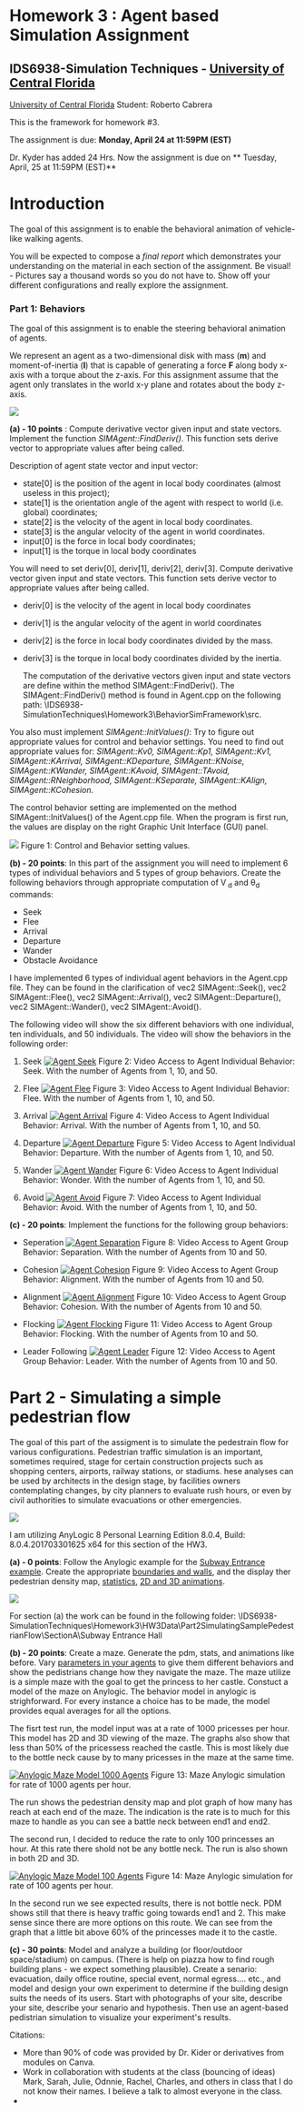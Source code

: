 # Homework 3 : Agent based Simulation Assignment 

## IDS6938-Simulation Techniques - [University of Central Florida](http://www.ist.ucf.edu/grad/)

[University of Central Florida](http://www.ist.ucf.edu/grad/)
Student: Roberto Cabrera

This is the framework for homework #3. 

The assignment is due: **Monday, April  24 at 11:59PM (EST)**

Dr. Kyder has added 24 Hrs. Now the assignment is due on  ** Tuesday, April, 25 at 11:59PM (EST)**

# Introduction
The goal of this assignment is to enable the behavioral animation of vehicle-like walking agents. 

You will be expected to compose a *final report* which demonstrates your understanding on the material in each section of the assignment. Be visual! - Pictures say a thousand words so you do not have to. Show off your different configurations and really explore the assignment.


### Part 1: Behaviors

The goal of this assignment is to enable the steering behavioral animation of agents.

We represent an agent as a two-dimensional disk with mass (**m**) and moment-of-inertia (**I**) that is capable of generating a force **F** along body x-axis with a torque about the z-axis. For this assignment assume that the agent only translates in the world x-y plane and rotates about the body z-axis.

![](images/behavior.png?raw=true)

**(a) - 10 points** : Compute derivative vector given input and state vectors. Implement the function *SIMAgent::FindDeriv()*. This function sets derive vector to appropriate values after being called.

Description of agent state vector and input vector:  
* state[0] is the position of the agent in local body coordinates (almost useless in this project);  
* state[1] is the orientation angle of the agent with respect to world (i.e. global) coordinates;  
* state[2] is the velocity of the agent  in local body coordinates.  
* state[3] is the angular velocity of the agent in world coordinates. 
* input[0] is the force in local body coordinates;  
* input[1] is the torque in local body coordinates

You will need to set deriv[0], deriv[1], deriv[2], deriv[3]. Compute derivative vector given input and state vectors. This function sets derive vector to appropriate values after being called. 
* deriv[0] is the velocity of the agent in local body coordinates
* deriv[1] is the angular velocity of the agent in world coordinates
* deriv[2] is the force in local body coordinates divided by the mass.
* deriv[3] is the torque in local body coordinates divided by the inertia.
 
  The computation of the derivative vectors given input and state vectors are define within the method SIMAgent::FindDeriv().  The SIMAgent::FindDeriv() method is found in Agent.cpp on the following path: \IDS6938-SimulationTechniques\Homework3\BehaviorSimFramework\src.

You also must implement *SIMAgent::InitValues()*: Try to figure out appropriate values for control and behavior settings. You need to find out appropriate values for: *SIMAgent::Kv0, SIMAgent::Kp1, SIMAgent::Kv1, SIMAgent::KArrival, SIMAgent::KDeparture,
SIMAgent::KNoise,	SIMAgent::KWander, SIMAgent::KAvoid, SIMAgent::TAvoid, SIMAgent::RNeighborhood, SIMAgent::KSeparate, SIMAgent::KAlign, SIMAgent::KCohesion.*

  The control behavior setting are implemented on the method SIMAgent::InitValues() of the Agent.cpp file.  When the program is first run, the values are display on the right Graphic Unit Interface (GUI) panel.
  
![](HW3Data/Part1/BehaviorAndControlSettings.PNG?raw=true)
Figure 1: Control and Behavior setting values.


**(b) - 20 points**: In this part of the assignment you will need to implement 6 types of individual behaviors and 5 types of group behaviors. Create the following behaviors through appropriate computation of V<sub> d</sub>  and θ<sub>d</sub>  commands:
* Seek
* Flee
* Arrival
* Departure
* Wander
* Obstacle Avoidance

I have implemented 6 types of individual agent behaviors in the Agent.cpp file.  They can be found in the clarification of vec2 SIMAgent::Seek(), vec2 SIMAgent::Flee(), vec2 SIMAgent::Arrival(), vec2 SIMAgent::Departure(), vec2 SIMAgent::Wander(), vec2 SIMAgent::Avoid().

The following video will show the six different behaviors with one individual, ten individuals, and 50 individuals.  The video will show the behaviors in the following order:
1.	Seek
[![Agent Seek](HW3Data/Part1/IndividualBehavior/SeekImage.PNG?raw=true)](https://youtu.be/iQonY81tPrE)
Figure 2: Video Access to Agent Individual Behavior: Seek. With the number of Agents from 1, 10, and  50.

2.	Flee
[![Agent Flee](HW3Data/Part1/IndividualBehavior/FleeImage.PNG?raw=true)](https://youtu.be/eKPVPQfmRcc)
Figure 3: Video Access to Agent Individual Behavior: Flee. With the number of Agents from 1, 10, and  50.

3.	Arrival 
[![Agent Arrival](HW3Data/Part1/IndividualBehavior/ArrivalImage.PNG?raw=true)](https://youtu.be/MmhvjYgr-vA)
Figure 4: Video Access to Agent Individual Behavior: Arrival. With the number of Agents from 1, 10, and  50.

4.	Departure
[![Agent Departure](HW3Data/Part1/IndividualBehavior/DepartureImage.PNG?raw=true)](https://youtu.be/5tKlot2yVLw)
Figure 5: Video Access to Agent Individual Behavior: Departure. With the number of Agents from 1, 10, and  50.

5.	Wander
[![Agent Wander](HW3Data/Part1/IndividualBehavior/WonderImage.PNG?raw=true)](https://youtu.be/L_D9QYE14o8)
Figure 6: Video Access to Agent Individual Behavior: Wonder. With the number of Agents from 1, 10, and  50.

6.	Avoid
[![Agent Avoid](HW3Data/Part1/IndividualBehavior/AvoidImage.PNG?raw=true)](https://youtu.be/mExtPyF0Mfo)
Figure 7: Video Access to Agent Individual Behavior: Avoid. With the number of Agents from 1, 10, and  50.


**(c) - 20 points**: Implement the functions for the following group behaviors: 
* Seperation
[![Agent Separation](HW3Data/Part1/GroupBehavior/SeparationImage.PNG?raw=true)](https://youtu.be/aKX10xZCKTw)
Figure 8: Video Access to Agent Group Behavior: Separation. With the number of Agents from 10 and  50.

* Cohesion 
[![Agent Cohesion](HW3Data/Part1/GroupBehavior/CohesionImage.PNG?raw=true)](https://youtu.be/SXytivl735I)
Figure 9: Video Access to Agent Group Behavior: Alignment. With the number of Agents from 10 and  50.

* Alignment 
[![Agent Alignment](HW3Data/Part1/GroupBehavior/AlignmentImage.PNG?raw=true)](https://youtu.be/y4bljVzbrhM)
Figure 10: Video Access to Agent Group Behavior: Cohesion. With the number of Agents from 10 and  50.

* Flocking
[![Agent Flocking](HW3Data/Part1/GroupBehavior/FlockingImage.PNG?raw=true)](https://youtu.be/eRMbi1mF_Ic)
Figure 11: Video Access to Agent Group Behavior: Flocking. With the number of Agents from 10 and  50.

* Leader Following
[![Agent Leader](HW3Data/Part1/GroupBehavior/LeaderImage.PNG?raw=true)](https://youtu.be/uXEVnTjJmDs)
Figure 12: Video Access to Agent Group Behavior: Leader. With the number of Agents from 10 and  50.

# Part 2 - Simulating a simple pedestrian flow

The goal of this part of the assigment is to simulate the pedestrain flow for various configurations. Pedestrian traffic simulation is an important, sometimes required, stage for certain construction projects such as shopping centers, airports, railway stations, or stadiums. hese analyses can be used by architects in the design stage, by facilities owners contemplating changes, by city planners to evaluate rush hours, or even by civil authorities to simulate evacuations or other emergencies. 

![](images/flow.png?raw=true)

I am utilizing AnyLogic 8 Personal Learning Edition 8.0.4, Build: 8.0.4.201703301625 x64 for this section of the HW3.

**(a) - 0 points**: Follow the Anylogic example for the [Subway Entrance example](https://help.anylogic.com/index.jsp?topic=/com.xj.anylogic.help/html/_PL/tutorial/Subway_Entrance.html). Create the appropriate [boundaries and walls](https://help.anylogic.com/index.jsp?topic=/com.xj.anylogic.help/html/markup/Wall.html), and the display ther pedestrian density map, [statistics](https://help.anylogic.com/index.jsp?nav=/4_1_5), [2D and 3D animations](https://help.anylogic.com/index.jsp?topic=/com.xj.anylogic.help/html/_PL/reference/Animation.html).



![](images/density.png?raw=true)

For section (a) the work can be found in the following folder: \IDS6938-SimulationTechniques\Homework3\HW3Data\Part2SimulatingSamplePedestrianFlow\SectionA\Subway Entrance Hall

**(b) - 20 points**: Create a maze. Generate the pdm, stats, and animations like before. Vary [parameters in your agents](https://help.anylogic.com/index.jsp?topic=/com.xj.anylogic.help/html/_PL/reference/Attributes.html) to give them different behaviors and show the pedistrians change how they navigate the maze.
The maze utilize is a simple maze with the goal to get the princess to her castle.  Constuct a model of the maze on Anylogic.  The behavior model in anylogic is strighforward.  For every instance a choice has to be made, the model provides equal averages for all the options.   

The fisrt test run, the model input was at a rate of 1000 pricesses per hour.  This model has 2D and 3D viewing of the maze.  The graphs also show that less than 50% of the pricessess reached the castle.  This is most likely due to the bottle neck cause by to many pricesses in the maze at the same time.

[![Anylogic Maze Model 1000 Agents](HW3Data/Part2SimulatingSamplePedestrianFlow/SectionB/AnyLogicMazeModelRun1000.PNG)](https://youtu.be/F0aVPVDOysA)
Figure 13: Maze Anylogic simulation for rate of 1000 agents per hour.

The run shows the pedestrian density map and plot graph of how many has reach at each end of the maze.  The indication is the rate is to much for this maze to handle as you can see a battle neck between end1 and end2.


The second run, I decided to reduce the rate to only 100 princesses an hour.  At this rate there shold not be any bottle neck.  The run is also shown in both 2D and 3D.

[![Anylogic Maze Model 100 Agents](HW3Data/Part2SimulatingSamplePedestrianFlow/SectionB/AnyLogicMazeModelRun100.PNG)](https://youtu.be/tvMDvipFXwQ)
Figure 14: Maze Anylogic simulation for rate of 100 agents per hour.

In the second run we see expected results, there is not bottle neck.  PDM shows still that there is heavy traffic going towards end1 and 2.  This make sense since there are more options on this route.  We can see from the graph that a little bit above 60% of the princesses made it to the castle.

**(c) - 30 points**: Model and analyze a building (or floor/outdoor space/stadium) on campus. (There is help on piazza how to find rough building plans - we expect something plausible). Create a senario: evacuation, daily office routine, special event, normal egress.... etc., and model and design your own experiment to determine if the building design suits the needs of its users. Start with photographs of your site, describe your site, describe your senario and hypothesis. Then use an agent-based pedistrian simulation to visualize your experiment's results.


Citations:
 - More than 90% of code was provided by Dr. Kider or derivatives from modules on Canva.
 - Work in collaboration with students at the class (bouncing of ideas) Mark, Sarah, Julie, Odnnie, Rachel, Charles, and others in class that I do not know their names.  I believe a talk to almost everyone in the class.
 - 

